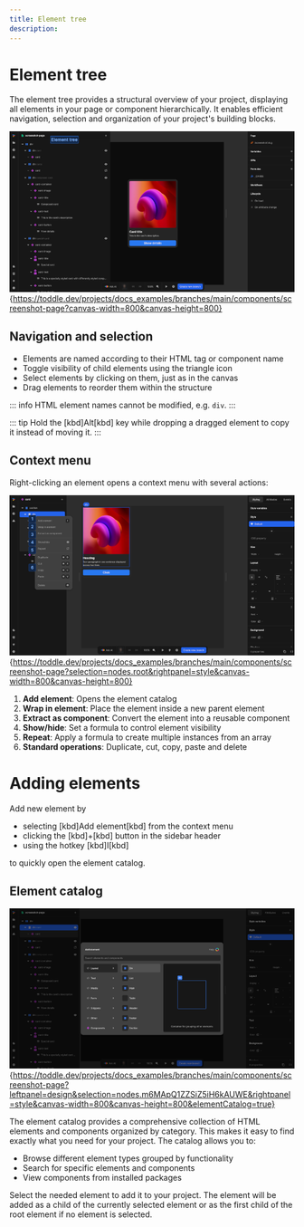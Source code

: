 ```yaml
---
title: Element tree
description:
---
```


# Element tree
The element tree provides a structural overview of your project, displaying all elements in your page or component hierarchically. It enables efficient navigation, selection and organization of your project's building blocks.

![Element tree|16/9](element-tree.webp){https://toddle.dev/projects/docs_examples/branches/main/components/screenshot-page?canvas-width=800&canvas-height=800}

## Navigation and selection
- Elements are named according to their HTML tag or component name
- Toggle visibility of child elements using the triangle icon
- Select elements by clicking on them, just as in the canvas
- Drag elements to reorder them within the structure

::: info
HTML element names cannot be modified, e.g. `div`.
:::

::: tip
Hold the [kbd]Alt[kbd] key while dropping a dragged element to copy it instead of moving it.
:::

## Context menu
Right-clicking an element opens a context menu with several actions:

![Element context menu|16/9](element-context-menu.webp){https://toddle.dev/projects/docs_examples/branches/main/components/screenshot-page?selection=nodes.root&rightpanel=style&canvas-width=800&canvas-height=800}

1. **Add element**: Opens the element catalog
2. **Wrap in element**: Place the element inside a new parent element
3. **Extract as component**: Convert the element into a reusable component
4. **Show/hide**: Set a formula to control element visibility
5. **Repeat**: Apply a formula to create multiple instances from an array
6. **Standard operations**: Duplicate, cut, copy, paste and delete

# Adding elements
Add new element by
- selecting [kbd]Add element[kbd] from the context menu
- clicking the [kbd]+[kbd] button in the sidebar header
- using the hotkey [kbd]I[kbd] 

to quickly open the element catalog.

## Element catalog
![Element catalog|16/9](element-catalog.webp){https://toddle.dev/projects/docs_examples/branches/main/components/screenshot-page?leftpanel=design&selection=nodes.m6MApQ1ZZSiZ5iH6kAUWE&rightpanel=style&canvas-width=800&canvas-height=800&elementCatalog=true}

The element catalog provides a comprehensive collection of HTML elements and components organized by category. This makes it easy to find exactly what you need for your project. The catalog allows you to:
- Browse different element types grouped by functionality
- Search for specific elements and components
- View components from installed packages

Select the needed element to add it to your project. The element will be added as a child of the currently selected element or as the first child of the root element if no element is selected.